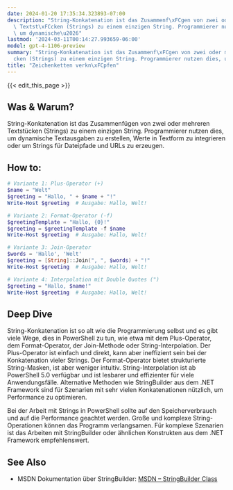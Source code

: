 ```yaml
---
date: 2024-01-20 17:35:34.323893-07:00
description: "String-Konkatenation ist das Zusammenf\xFCgen von zwei oder mehreren\
  \ Textst\xFCcken (Strings) zu einem einzigen String. Programmierer nutzen dies,\
  \ um dynamische\u2026"
lastmod: '2024-03-11T00:14:27.993659-06:00'
model: gpt-4-1106-preview
summary: "String-Konkatenation ist das Zusammenf\xFCgen von zwei oder mehreren Textst\xFC\
  cken (Strings) zu einem einzigen String. Programmierer nutzen dies, um dynamische\u2026"
title: "Zeichenketten verkn\xFCpfen"
---
```


{{< edit_this_page >}}

## Was & Warum?
String-Konkatenation ist das Zusammenfügen von zwei oder mehreren Textstücken (Strings) zu einem einzigen String. Programmierer nutzen dies, um dynamische Textausgaben zu erstellen, Werte in Textform zu integrieren oder um Strings für Dateipfade und URLs zu erzeugen.

## How to:
```PowerShell
# Variante 1: Plus-Operator (+)
$name = "Welt"
$greeting = "Hallo, " + $name + "!"
Write-Host $greeting  # Ausgabe: Hallo, Welt!

# Variante 2: Format-Operator (-f)
$greetingTemplate = "Hallo, {0}!"
$greeting = $greetingTemplate -f $name
Write-Host $greeting  # Ausgabe: Hallo, Welt!

# Variante 3: Join-Operator
$words = 'Hallo', 'Welt'
$greeting = [String]::Join(", ", $words) + "!"
Write-Host $greeting  # Ausgabe: Hallo, Welt!

# Variante 4: Interpolation mit Double Quotes (")
$greeting = "Hallo, $name!"
Write-Host $greeting  # Ausgabe: Hallo, Welt!
```

## Deep Dive
String-Konkatenation ist so alt wie die Programmierung selbst und es gibt viele Wege, dies in PowerShell zu tun, wie etwa mit dem Plus-Operator, dem Format-Operator, der Join-Methode oder String-Interpolation. Der Plus-Operator ist einfach und direkt, kann aber ineffizient sein bei der Konkatenation vieler Strings. Der Format-Operator bietet strukturierte String-Masken, ist aber weniger intuitiv. String-Interpolation ist ab PowerShell 5.0 verfügbar und ist lesbarer und effizienter für viele Anwendungsfälle. Alternative Methoden wie StringBuilder aus dem .NET Framework sind für Szenarien mit sehr vielen Konkatenationen nützlich, um Performance zu optimieren.

Bei der Arbeit mit Strings in PowerShell sollte auf den Speicherverbrauch und auf die Performance geachtet werden. Große und komplexe String-Operationen können das Programm verlangsamen. Für komplexe Szenarien ist das Arbeiten mit StringBuilder oder ähnlichen Konstrukten aus dem .NET Framework empfehlenswert.

## See Also
- MSDN Dokumentation über StringBuilder: [MSDN – StringBuilder Class](https://docs.microsoft.com/en-us/dotnet/api/system.text.stringbuilder?view=netframework-4.8)
